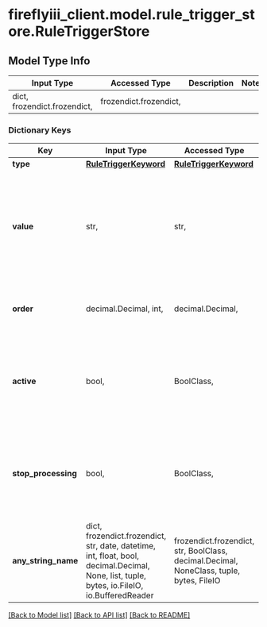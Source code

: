 # fireflyiii_client.model.rule_trigger_store.RuleTriggerStore

## Model Type Info
Input Type | Accessed Type | Description | Notes
------------ | ------------- | ------------- | -------------
dict, frozendict.frozendict,  | frozendict.frozendict,  |  | 

### Dictionary Keys
Key | Input Type | Accessed Type | Description | Notes
------------ | ------------- | ------------- | ------------- | -------------
**type** | [**RuleTriggerKeyword**](RuleTriggerKeyword.md) | [**RuleTriggerKeyword**](RuleTriggerKeyword.md) |  | 
**value** | str,  | str,  | The accompanying value the trigger responds to. This value is often mandatory, but this depends on the trigger. | 
**order** | decimal.Decimal, int,  | decimal.Decimal,  | Order of the trigger | [optional] value must be a 32 bit integer
**active** | bool,  | BoolClass,  | If the trigger is active. Defaults to true. | [optional] if omitted the server will use the default value of True
**stop_processing** | bool,  | BoolClass,  | When true, other triggers will not be checked if this trigger was triggered. Defaults to false. | [optional] if omitted the server will use the default value of False
**any_string_name** | dict, frozendict.frozendict, str, date, datetime, int, float, bool, decimal.Decimal, None, list, tuple, bytes, io.FileIO, io.BufferedReader | frozendict.frozendict, str, BoolClass, decimal.Decimal, NoneClass, tuple, bytes, FileIO | any string name can be used but the value must be the correct type | [optional]

[[Back to Model list]](../../README.md#documentation-for-models) [[Back to API list]](../../README.md#documentation-for-api-endpoints) [[Back to README]](../../README.md)

